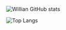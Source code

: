 ![Willian GitHub stats](https://github-readme-stats.vercel.app/api?username=williankelvyn2504&show_icons=true&theme=radical)

![Top Langs](https://github-readme-stats.vercel.app/api/top-langs/?username=williankelvyn2504&layout=compact)
